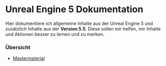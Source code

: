 
# Unreal Engine 5 Dokumentation
Hier dokumentiere ich allgemeine Inhalte aus der Unreal Engine 5 und zusätzlich Inhalte aus der **Version 5.5**. Diese sollen mir helfen, mir Inhalte und Aktionen besser zu lernen und zu merken. 

### Übersicht
- [Mastermaterial](mastermaterial.md) 